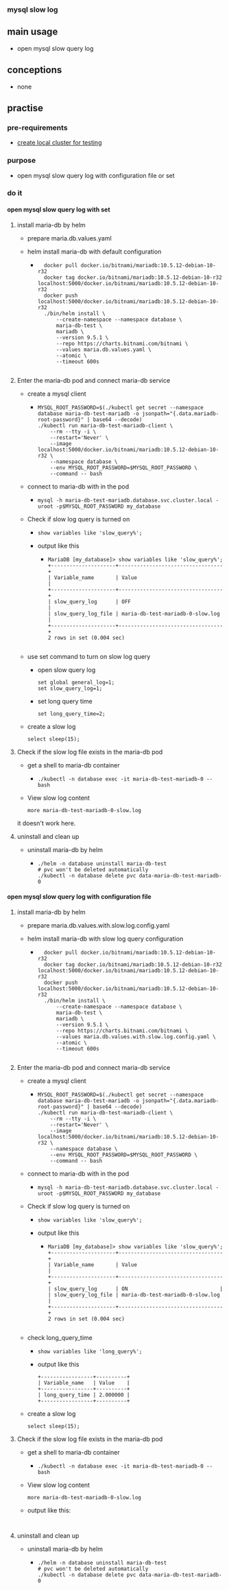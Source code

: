 ### mysql slow log

## main usage

* open mysql slow query log

## conceptions

* none

## practise

### pre-requirements

* [create local cluster for testing](../basic/local.cluster.for.testing.md)

### purpose

* open mysql slow query log with configuration file or set

### do it

#### open mysql slow query log with set

1. install maria-db by helm

    * prepare maria.db.values.yaml

    * helm install maria-db with default configuration
        + ```shell
            docker pull docker.io/bitnami/mariadb:10.5.12-debian-10-r32
            docker tag docker.io/bitnami/mariadb:10.5.12-debian-10-r32 localhost:5000/docker.io/bitnami/mariadb:10.5.12-debian-10-r32
            docker push localhost:5000/docker.io/bitnami/mariadb:10.5.12-debian-10-r32
            ./bin/helm install \
                --create-namespace --namespace database \
                maria-db-test \
                mariadb \
                --version 9.5.1 \
                --repo https://charts.bitnami.com/bitnami \
                --values maria.db.values.yaml \
                --atomic \
                --timeout 600s
        ```

2. Enter the maria-db pod and connect maria-db service
    
    * create a mysql client 
      + ```shell
        MYSQL_ROOT_PASSWORD=$(./kubectl get secret --namespace database maria-db-test-mariadb -o jsonpath="{.data.mariadb-root-password}" | base64 --decode)
        ./kubectl run maria-db-test-mariadb-client \
            --rm --tty -i \
            --restart='Never' \
            --image localhost:5000/docker.io/bitnami/mariadb:10.5.12-debian-10-r32 \
            --namespace database \
            --env MYSQL_ROOT_PASSWORD=$MYSQL_ROOT_PASSWORD \
            --command -- bash
        ```

    * connect to maria-db with in the pod
        * ```shell 
          mysql -h maria-db-test-mariadb.database.svc.cluster.local -uroot -p$MYSQL_ROOT_PASSWORD my_database
          ```
   
    * Check if slow log query is turned on
        + ```shell 
          show variables like 'slow_query%'; 
          ```
        + output like this
            * ```shell
              MariaDB [my_database]> show variables like 'slow_query%';
              +---------------------+----------------------------------+
              | Variable_name       | Value                            |
              +---------------------+----------------------------------+
              | slow_query_log      | OFF                              |
              | slow_query_log_file | maria-db-test-mariadb-0-slow.log |
              +---------------------+----------------------------------+
              2 rows in set (0.004 sec)
            ```

    * use set command to turn on slow log query
        + open slow query log
            ```shell
            set global general_log=1; 
            set slow_query_log=1;
            
            ```
        + set long query time
            ```shell
            set long_query_time=2;
            
            ```
    
    * create a slow log
        ```shell
        select sleep(15);
        ```

3. Check if the slow log file exists in the maria-db pod
    
    * get a shell to maria-db container
        + ```shell
          ./kubectl -n database exec -it maria-db-test-mariadb-0 -- bash
          ```
    
    * View slow log content
        ```shell
        more maria-db-test-mariadb-0-slow.log
        ```
    it doesn't work here.

4. uninstall and clean up

    * uninstall maria-db by helm

      + ```shell
        ./helm -n database uninstall maria-db-test
        # pvc won't be deleted automatically
        ./kubectl -n database delete pvc data-maria-db-test-mariadb-0
        ```

#### open mysql slow query log with configuration file

1. install maria-db by helm
    
    * prepare maria.db.values.with.slow.log.config.yaml

    * helm install maria-db with  slow log query configuration
        + ```shell
            docker pull docker.io/bitnami/mariadb:10.5.12-debian-10-r32
            docker tag docker.io/bitnami/mariadb:10.5.12-debian-10-r32 localhost:5000/docker.io/bitnami/mariadb:10.5.12-debian-10-r32
            docker push localhost:5000/docker.io/bitnami/mariadb:10.5.12-debian-10-r32
            ./bin/helm install \
                --create-namespace --namespace database \
                maria-db-test \
                mariadb \
                --version 9.5.1 \
                --repo https://charts.bitnami.com/bitnami \
                --values maria.db.values.with.slow.log.config.yaml \
                --atomic \
                --timeout 600s
        ```

2. Enter the maria-db pod and connect maria-db service
    
    * create a mysql client 
      + ```shell
        MYSQL_ROOT_PASSWORD=$(./kubectl get secret --namespace database maria-db-test-mariadb -o jsonpath="{.data.mariadb-root-password}" | base64 --decode)
        ./kubectl run maria-db-test-mariadb-client \
            --rm --tty -i \
            --restart='Never' \
            --image localhost:5000/docker.io/bitnami/mariadb:10.5.12-debian-10-r32 \
            --namespace database \
            --env MYSQL_ROOT_PASSWORD=$MYSQL_ROOT_PASSWORD \
            --command -- bash
        ```

    * connect to maria-db with in the pod
        * ```shell 
          mysql -h maria-db-test-mariadb.database.svc.cluster.local -uroot -p$MYSQL_ROOT_PASSWORD my_database
          ```
   
    * Check if slow log query is turned on
        + ```shell 
          show variables like 'slow_query%'; 
          ```
        + output like this
            * ```shell
              MariaDB [my_database]> show variables like 'slow_query%';
              +---------------------+----------------------------------+
              | Variable_name       | Value                            |
              +---------------------+----------------------------------+
              | slow_query_log      | ON                              |
              | slow_query_log_file | maria-db-test-mariadb-0-slow.log |
              +---------------------+----------------------------------+
              2 rows in set (0.004 sec)
            ```

    * check long_query_time
        + ```shell
          show variables like 'long_query%';
          ```
        + output like this
          ```shell
          +-----------------+----------+
          | Variable_name   | Value    |
          +-----------------+----------+
          | long_query_time | 2.000000 |
          +-----------------+----------+
          
          ```
    * create a slow log
        ```shell
        select sleep(15);
        ```

3. Check if the slow log file exists in the maria-db pod
    
    * get a shell to maria-db container
        + ```shell
          ./kubectl -n database exec -it maria-db-test-mariadb-0 -- bash
          ```
    
    * View slow log content
        ```shell
        more maria-db-test-mariadb-0-slow.log
        ```

    * output like this:
      ```shell

      
      ```

4. uninstall and clean up

    * uninstall maria-db by helm

      + ```shell
        ./helm -n database uninstall maria-db-test
        # pvc won't be deleted automatically
        ./kubectl -n database delete pvc data-maria-db-test-mariadb-0
        ```